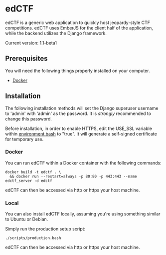 # edCTF

edCTF is a generic web application to quickly host jeopardy-style CTF competitions.  edCTF uses EmberJS for the client half of the application, while the backend utilizes the Django framework.


Current version: 1.1-beta1

## Prerequisites

You will need the following things properly installed on your computer.

* [Docker](http://docs.docker.com/engine/installation/)

## Installation
The following installation methods will set the Django superuser username to 'admin' with 'admin' as the password.  It is *strongly* recommended to change this password.

Before installation, in order to enable HTTPS, edit the USE_SSL variable within [environment.bash](scripts/environment.bash#L39) to "true".  It will generate a self-signed certificate for temporary use.

### Docker
You can run edCTF within a Docker container with the following commands:
```
docker build -t edctf . \
  && docker run --restart=always -p 80:80 -p 443:443 --name edctf_server -d edctf
```
edCTF can then be accessed via http or https your host machine.

### Local
You can also install edCTF locally, assuming you're using something similar to Ubuntu or Debian.

Simply run the production setup script:
```
./scripts/production.bash
```
edCTF can then be accessed via http or https your host machine.
